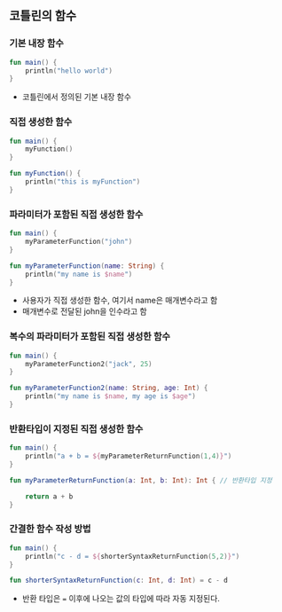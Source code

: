 ## 코틀린의 함수

### 기본 내장 함수
```kotlin
fun main() {
    println("hello world")
}
```
- 코틀린에서 정의된 기본 내장 함수

### 직접 생성한 함수
```kotlin
fun main() {
    myFunction()
}

fun myFunction() {
    println("this is myFunction")
}
```

### 파라미터가 포함된 직접 생성한 함수
```kotlin
fun main() {
    myParameterFunction("john")
}

fun myParameterFunction(name: String) { 
    println("my name is $name")
}
```
- 사용자가 직접 생성한 함수, 여기서 name은 매개변수라고 함
- 매개변수로 전달된 john을 인수라고 함

### 복수의 파라미터가 포함된 직접 생성한 함수
```kotlin
fun main() {
    myParameterFunction2("jack", 25)
}

fun myParameterFunction2(name: String, age: Int) {
    println("my name is $name, my age is $age")
}
```

### 반환타입이 지정된 직접 생성한 함수
```kotlin
fun main() {
    println("a + b = ${myParameterReturnFunction(1,4)}")
}

fun myParameterReturnFunction(a: Int, b: Int): Int { // 반환타입 지정

    return a + b
}
```

### 간결한 함수 작성 방법
```kotlin
fun main() {
    println("c - d = ${shorterSyntaxReturnFunction(5,2)}")
}

fun shorterSyntaxReturnFunction(c: Int, d: Int) = c - d 
```
- 반환 타입은 `=` 이후에 나오는 값의 타입에 따라 자동 지정된다.
